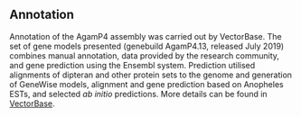 Annotation
----------

Annotation of the AgamP4 assembly was carried out by VectorBase. The set
of gene models presented (genebuild AgamP4.13, released July 2019)
combines manual annotation, data provided by the research community, and
gene prediction using the Ensembl system. Prediction utilised alignments
of dipteran and other protein sets to the genome and generation of
GeneWise models, alignment and gene prediction based on Anopheles ESTs,
and selected *ab initio* predictions. More details can be found in
[VectorBase](https://www.vectorbase.org/organisms/anopheles-gambiae/pest).
